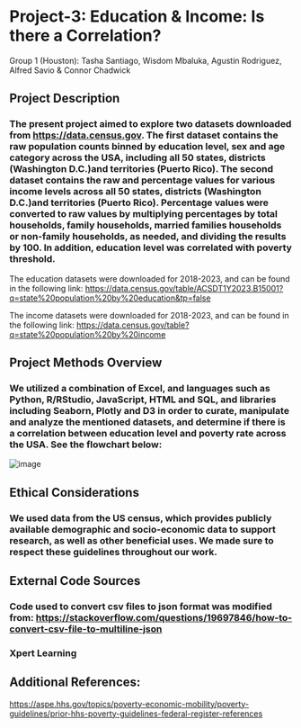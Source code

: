 # Project-3: Education & Income: Is there a Correlation?
Group 1 (Houston): Tasha Santiago, Wisdom Mbaluka, Agustin Rodriguez, Alfred Savio & Connor Chadwick

## Project Description
### The present project aimed to explore two datasets downloaded from https://data.census.gov. The first dataset contains the raw population counts binned by education level, sex and age category across the USA, including all 50 states, districts (Washington D.C.)and territories (Puerto Rico). The second dataset contains the raw and percentage values for various income levels across all 50 states, districts (Washington D.C.)and territories (Puerto Rico). Percentage values were converted to raw values by multiplying percentages by total households, family households, married families households or non-family households, as needed, and dividing the results by 100. In addition, education level was correlated with poverty threshold.

The education datasets were downloaded for 2018-2023, and can be found in the following link: https://data.census.gov/table/ACSDT1Y2023.B15001?q=state%20population%20by%20education&tp=false

The income datasets were downloaded for 2018-2023, and can be found in the following link:
https://data.census.gov/table?q=state%20population%20by%20income

## Project Methods Overview
### We utilized a combination of Excel, and languages such as Python, R/RStudio, JavaScript, HTML and SQL, and libraries including  Seaborn, Plotly and D3 in order to curate, manipulate and analyze the mentioned datasets, and determine if there is a  correlation between education level and poverty rate across the USA. See the flowchart below:

![image](https://github.com/user-attachments/assets/bc417b7d-8056-44f2-b409-21d51768431e)


## Ethical Considerations
### We used data from the US census, which provides publicly available demographic and socio-economic data to support research, as well as other beneficial uses. We made sure to respect these guidelines throughout our work.

## External Code Sources
### Code used to convert csv files to json format was modified from: https://stackoverflow.com/questions/19697846/how-to-convert-csv-file-to-multiline-json
### Xpert Learning

## Additional References:
https://aspe.hhs.gov/topics/poverty-economic-mobility/poverty-guidelines/prior-hhs-poverty-guidelines-federal-register-references
